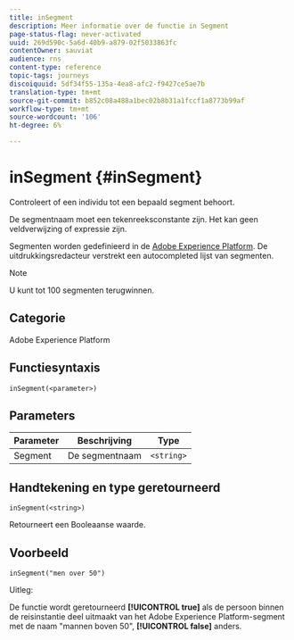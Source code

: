 ```yaml
---
title: inSegment
description: Meer informatie over de functie in Segment
page-status-flag: never-activated
uuid: 269d590c-5a6d-40b9-a879-02f5033863fc
contentOwner: sauviat
audience: rns
content-type: reference
topic-tags: journeys
discoiquuid: 5df34f55-135a-4ea8-afc2-f9427ce5ae7b
translation-type: tm+mt
source-git-commit: b852c08a488a1bec02b8b31a1fccf1a8773b99af
workflow-type: tm+mt
source-wordcount: '106'
ht-degree: 6%

---
```



# inSegment {#inSegment}

Controleert of een individu tot een bepaald segment behoort.

De segmentnaam moet een tekenreeksconstante zijn. Het kan geen veldverwijzing of expressie zijn.

Segmenten worden gedefinieerd in de [Adobe Experience Platform](https://platform.adobe.com/segment/overview). De uitdrukkingsredacteur verstrekt een autocompleted lijst van segmenten.

>[!NOTE]
>
>U kunt tot 100 segmenten terugwinnen.

## Categorie

Adobe Experience Platform

## Functiesyntaxis

`inSegment(<parameter>)`

## Parameters

| Parameter | Beschrijving | Type |
|--- |--- |--- |
| Segment | De segmentnaam | `<string>` |

## Handtekening en type geretourneerd

`inSegment(<string>)`

Retourneert een Booleaanse waarde.

## Voorbeeld

`inSegment("men over 50")`

Uitleg:

De functie wordt geretourneerd **[!UICONTROL true]** als de persoon binnen de reisinstantie deel uitmaakt van het Adobe Experience Platform-segment met de naam &quot;mannen boven 50&quot;, **[!UICONTROL false]** anders.
